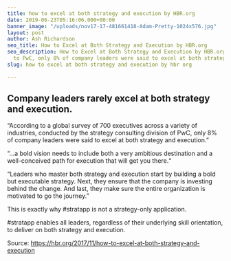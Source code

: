 ```yaml
---
title: how to excel at both strategy and execution by HBR.org
date: 2019-06-23T05:16:06.000+00:00
banner_image: "/uploads/nov17-17-481661418-Adam-Pretty-1024x576.jpg"
layout: post
author: Ash Richardson
seo_title: How to Excel at Both Strategy and Execution by HBR.org
seo_description: How to Excel at Both Strategy and Execution by HBR.org. According
  to PwC, only 8% of company leaders were said to excel at both strategy and execution.
slug: how to excel at both strategy and execution by hbr org

---
```

## Company leaders rarely excel at both strategy and execution. 

“According to a global survey of 700 executives across a variety of industries, conducted by the strategy consulting division of PwC, only 8% of company leaders were said to excel at both strategy and execution.”

“...a bold vision needs to include both a very ambitious destination and a well-conceived path for execution that will get you there.“

“Leaders who master both strategy and execution start by building a bold but executable strategy. Next, they ensure that the company is investing behind the change. And last, they make sure the entire organization is motivated to go the journey.”

This is exactly why #stratapp is not a strategy-only application.

\#stratapp enables all leaders, regardless of their underlying skill orientation, to deliver on both strategy and execution.

Source: https://hbr.org/2017/11/how-to-excel-at-both-strategy-and-execution
